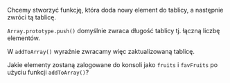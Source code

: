 Chcemy stworzyć funkcję, która doda nowy element do tablicy, a następnie zwróci tą tablicę.

`Array.prototype.push()` domyślnie zwraca długość tablicy tj. łączną liczbę elementów.

W `addToArray()` wyraźnie zwracamy więc zaktualizowaną tablicę.

Jakie elementy zostaną zalogowane do konsoli jako `fruits` i `favFruits` po użyciu funkcji `addToArray()`?
